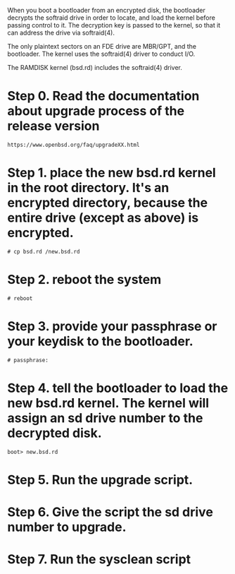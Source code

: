When you boot a bootloader from an encrypted disk, the bootloader decrypts the softraid drive in order to locate, and load the kernel before passing control to it. The decryption key is passed to the kernel, so that it can address the drive via softraid(4).

The only plaintext sectors on an FDE drive are MBR/GPT, and the bootloader. The kernel uses the softraid(4) driver to conduct I/O.

The RAMDISK kernel (bsd.rd) includes the softraid(4) driver.

# Step 0. Read the documentation about upgrade process of the release version
```text
https://www.openbsd.org/faq/upgradeXX.html
```

# Step 1. place the new bsd.rd kernel in the root directory. It's an encrypted directory, because the entire drive (except as above) is encrypted.
```shell
# cp bsd.rd /new.bsd.rd
```

# Step 2. reboot the system
```shell
# reboot
```

# Step 3. provide your passphrase or your keydisk to the bootloader.
```shell
# passphrase: 
```

# Step 4. tell the bootloader to load the new bsd.rd kernel. The kernel will assign an sd drive number to the decrypted disk.
```shell
boot> new.bsd.rd
```

# Step 5. Run the upgrade script.

# Step 6. Give the script the sd drive number to upgrade.

# Step 7. Run the sysclean script
